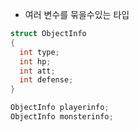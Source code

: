 - 여러 변수를 묶을수있는 타입

```C++
struct ObjectInfo
{
  int type;
  int hp;
  int att;
  int defense;
}

ObjectInfo playerinfo;
ObjectInfo monsterinfo;
```
